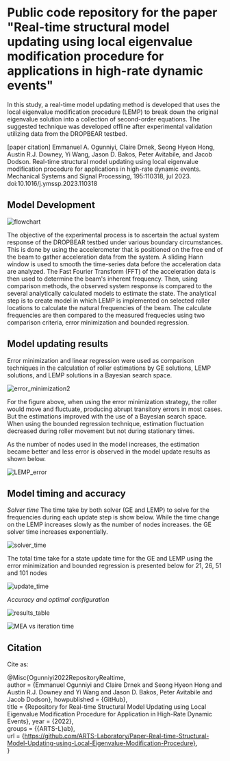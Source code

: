 # Public code repository for the paper "Real-time structural model updating using local eigenvalue modification procedure for applications in high-rate dynamic events"

In this study, a real-time model updating method is developed that uses the local eigenvalue modification procedure (LEMP) to break down the original eigenvalue solution into a collection of second-order equations. The suggested technique was developed offline after experimental validation utilizing data from the DROPBEAR testbed.

[paper citation] Emmanuel A. Ogunniyi, Claire Drnek, Seong Hyeon Hong, Austin R.J. Downey, Yi Wang, Jason D. Bakos, Peter Avitabile, and Jacob Dodson. Real-time structural model updating using local eigenvalue modification procedure for applications in high-rate dynamic events. Mechanical Systems and Signal Processing, 195:110318, jul 2023. doi:10.1016/j.ymssp.2023.110318

## Model Development

![flowchart](https://user-images.githubusercontent.com/69466658/183709539-5ef94c32-45e0-4e06-9d5a-e75d349e7809.PNG)

The objective of the experimental process is to ascertain the actual system response of the DROPBEAR testbed under various boundary circumstances. This is done by using the accelerometer that is positioned on the free end of the beam to gather acceleration data from the system. A sliding Hann window is used to smooth the time-series data before the acceleration data are analyzed. The Fast Fourier Transform (FFT) of the acceleration data is then used to determine the beam's inherent frequency. Then, using comparison methods, the observed system response is compared to the several analytically calculated models to estimate the state. The analytical step is to create model in which LEMP is implemented on selected roller locations to calculate the natural frequencies of the beam. The calculate frequencies are then compared to the measured frequecies using two comparison criteria, error minimization and bounded regression.

## Model updating results
Error minimization and linear regression were used as comparison techniques in the calculation of roller estimations by GE solutions, LEMP solutions, and LEMP solutions in a Bayesian search space.

![error_minimization2](https://user-images.githubusercontent.com/69466658/183679692-5af63bb4-afc1-4b92-80cb-8a89e4e9ab6f.jpg)

For the figure above, when using the error minimization strategy, the roller would move and fluctuate, producing abrupt transitory errors in most cases. But the estimations improved with the use of a Bayesian search space. When using the bounded regression technique, estimation fluctuation decreased during roller movement but not during stationary times.

As the number of nodes used in the model increases, the estimation became better and less error is observed in the model update results as shown below.

![LEMP_error](https://user-images.githubusercontent.com/69466658/183681404-0d3e561f-1113-41f0-8bb6-a2c6c89c6ca9.JPG)

## Model timing and accuracy

*Solver time*
The time take by both solver (GE and LEMP) to solve for the frequencies during each update step is show below. While the time change on the LEMP increases slowly as the number of nodes increases. the GE solver time increases exponentially.

![solver_time](https://user-images.githubusercontent.com/69466658/183707289-4ad0170d-8f82-4f04-95c8-c115dc91c6c4.jpg)

The total time take for a state update time for the GE and LEMP using the error minimization and bounded regression is presented below for 21, 26, 51 and 101 nodes

![update_time](https://user-images.githubusercontent.com/69466658/183707450-fcfb7875-4406-46a8-a433-a415494b6b7f.jpg)

*Accuracy and optimal configuration*

![results_table](https://user-images.githubusercontent.com/69466658/183708884-4ab440cf-aea6-4fae-a43f-4f8a865d8399.PNG)

![MEA vs iteration time](https://user-images.githubusercontent.com/69466658/183709382-925348ea-1aca-46bd-bdcb-dc8d5ddd8072.jpg)

## Citation

Cite as:

@Misc{Ogunniyi2022RepositoryRealtime,  
author = {Emmanuel Ogunniyi and Claire Drnek and Seong Hyeon Hong and Austin R.J. Downey and Yi Wang and Jason D. Bakos, Peter Avitabile and Jacob Dodson},
howpublished = {GitHub},  
title = {Repository for Real-time Structural Model Updating using Local Eigenvalue Modification Procedure for Application in High-Rate Dynamic Events},
year = {2022},  
groups = {{ARTS-L}ab},  
url = {https://github.com/ARTS-Laboratory/Paper-Real-time-Structural-Model-Updating-using-Local-Eigenvalue-Modification-Procedure},  
}  


